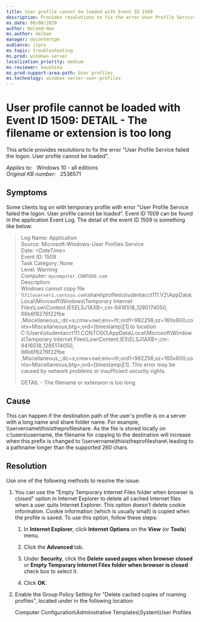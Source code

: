 ```yaml
---
title: User profile cannot be loaded with Event ID 1509
description: Provides resolutions to fix the error User Profile Service failed the logon. User profile cannot be loaded.
ms.date: 09/08/2020
author: Deland-Han
ms.author: delhan
manager: dscontentpm
audience: itpro
ms.topic: troubleshooting
ms.prod: windows-server
localization_priority: medium
ms.reviewer: kaushika
ms.prod-support-area-path: User profiles
ms.technology: windows-server-user-profiles
---
```

# User profile cannot be loaded with Event ID 1509: DETAIL - The filename or extension is too long

This article provides resolutions to fix the error "User Profile Service failed the logon. User profile cannot be loaded".

_Applies to:_ &nbsp; Windows 10 - all editions  
_Original KB number:_ &nbsp; 2536571

## Symptoms

Some clients log on with temporary profile with error "User Profile Service failed the logon. User profile cannot be loaded". Event ID 1509 can be found in the application Event Log. The detail of the event ID 1509 is something like below:

> Log Name: Application  
Source: Microsoft-Windows-User Profiles Service  
Date: *\<DateTime>*  
Event ID: 1509  
Task Category: None  
Level: Warning  
Computer: `mycomputer.CONTOSO.com`  
Description:  
Windows cannot copy file  
\\\\`fileserver1.contoso.com`\share\profiles\studentacct111.V2\AppData\Local\Microsoft\Windows\Temporary Internet Files\Low\Content.IE5ELSJ1AXB\=,cm-9416518_1285174050,  
66b6f8276f22fbe  
,Miscellaneous,;;dc=s;cmw=owl;env=ifr;ord1=982256;sz=160x600;contx=Miscellaneous;btg=;ord=[timestamp][1] to location C:\Users\studentacct111.CONTOSO\AppData\Local\Microsoft\Windows\Temporary Internet  Files\Low\Content.IE5\ELSJ1AXB\=,cm-9416518_1285174050,  
66b6f8276f22fbe  
,Miscellaneous,;;dc=s;cmw=owl;env=ifr;ord1=982256;sz=160x600;contx=Miscellaneous;btg=;ord=[timestamp][1]. This error may be caused by network problems or insufficient security rights.  
>
> DETAIL - The filename or extension is too long.  

## Cause

This can happen if the destination path of the user's profile is on a server with a long name and share folder name. For example, \\\\servername\\thisistheprofileshare. As the file is stored locally on c:\\users\\username, the filename for copying to the destination will increase when this prefix is changed to \\\\servername\\thisistheprofileshare\\ leading to a pathname longer than the supported 260 chars.

## Resolution

Use one of the following methods to resolve the issue:

1. You can use the "Empty Temporary Internet Files folder when browser is closed" option in Internet Explorer to delete all cached Internet files when a user quits Internet Explorer. This option doesn't delete cookie information. Cookie information (which is usually small) is copied when the profile is saved. To use this option, follow these steps:

    1. In **Internet Explorer**, click **Internet Options** on the **View** (or **Tools**) menu.

    2. Click the **Advanced** tab.

    3. Under **Security**, click the **Delete saved pages when browser closed** or **Empty Temporary Internet Files folder when browser is closed** check box to select it.

    4. Click **OK**.

2. Enable the Group Policy Setting for "Delete cached copies of roaming profiles", located under in the following location:

    Computer Configuration\\Administrative Templates\\System\\User Profiles
